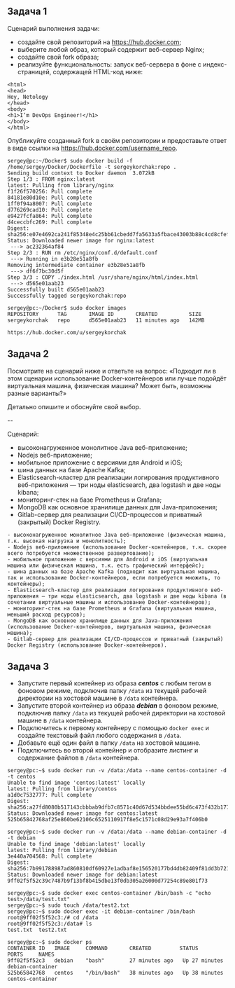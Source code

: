 ## Задача 1

Сценарий выполнения задачи:

- создайте свой репозиторий на https://hub.docker.com;
- выберите любой образ, который содержит веб-сервер Nginx;
- создайте свой fork образа;
- реализуйте функциональность:
запуск веб-сервера в фоне с индекс-страницей, содержащей HTML-код ниже:
```
<html>
<head>
Hey, Netology
</head>
<body>
<h1>I’m DevOps Engineer!</h1>
</body>
</html>
```

Опубликуйте созданный fork в своём репозитории и предоставьте ответ в виде ссылки на https://hub.docker.com/username_repo.

```
sergey@pc:~/Docker$ sudo docker build -f /home/sergey/Docker/Dockerfile -t sergeykorchak:repo .
Sending build context to Docker daemon  3.072kB
Step 1/3 : FROM nginx:latest
latest: Pulling from library/nginx
f1f26f570256: Pull complete 
84181e80d10e: Pull complete 
1ff0f94a8007: Pull complete 
d776269cad10: Pull complete 
e9427fcfa864: Pull complete 
d4ceccbfc269: Pull complete 
Digest: sha256:e07e4692ca241f85348e4c25bb61cbedd7fa5633a5fbace43003b88c4cd8cfef
Status: Downloaded newer image for nginx:latest
 ---> ac232364af84
Step 2/3 : RUN rm /etc/nginx/conf.d/default.conf
 ---> Running in e3b28e51a8fb
Removing intermediate container e3b28e51a8fb
 ---> df6f7bc30d5f
Step 3/3 : COPY ./index.html /usr/share/nginx/html/index.html
 ---> d565e01aab23
Successfully built d565e01aab23
Successfully tagged sergeykorchak:repo

sergey@pc:~/Docker$ sudo docker images
REPOSITORY      TAG       IMAGE ID       CREATED          SIZE
sergeykorchak   repo      d565e01aab23   11 minutes ago   142MB

https://hub.docker.com/u/sergeykorchak
```

## Задача 2

Посмотрите на сценарий ниже и ответьте на вопрос:
«Подходит ли в этом сценарии использование Docker-контейнеров или лучше подойдёт виртуальная машина, физическая машина? Может быть, возможны разные варианты?»

Детально опишите и обоснуйте свой выбор.

--

Сценарий:

- высоконагруженное монолитное Java веб-приложение;
- Nodejs веб-приложение;
- мобильное приложение c версиями для Android и iOS;
- шина данных на базе Apache Kafka;
- Elasticsearch-кластер для реализации логирования продуктивного веб-приложения — три ноды elasticsearch, два logstash и две ноды kibana;
- мониторинг-стек на базе Prometheus и Grafana;
- MongoDB как основное хранилище данных для Java-приложения;
- Gitlab-сервер для реализации CI/CD-процессов и приватный (закрытый) Docker Registry.

```
- высоконагруженное монолитное Java веб-приложение (физическая машина, т.к. высокая нагрузка и монолитность);
- Nodejs веб-приложение (использование Docker-контейнеров, т.к. скорее всего потребуется множественное развертование);
- мобильное приложение c версиями для Android и iOS (виртуальная машина или физическая машина, т.к. есть графический интерфейс);
- шина данных на базе Apache Kafka (подходит как виртуальная машина, так и использование Docker-контейнеров, если потребуется множить, то контейнеры);
- Elasticsearch-кластер для реализации логирования продуктивного веб-приложения — три ноды elasticsearch, два logstash и две ноды kibana (в сочетании виртуальные машины и использование Docker-контейнеров);
- мониторинг-стек на базе Prometheus и Grafana (виртуальная машина, меньший расход ресурсов);
- MongoDB как основное хранилище данных для Java-приложения (использование Docker-контейнеров, виртуальная машина, физическая машина);
- Gitlab-сервер для реализации CI/CD-процессов и приватный (закрытый) Docker Registry (использование Docker-контейнеров).
```

## Задача 3

- Запустите первый контейнер из образа ***centos*** c любым тегом в фоновом режиме, подключив папку ```/data``` из текущей рабочей директории на хостовой машине в ```/data``` контейнера.
- Запустите второй контейнер из образа ***debian*** в фоновом режиме, подключив папку ```/data``` из текущей рабочей директории на хостовой машине в ```/data``` контейнера.
- Подключитесь к первому контейнеру с помощью ```docker exec``` и создайте текстовый файл любого содержания в ```/data```.
- Добавьте ещё один файл в папку ```/data``` на хостовой машине.
- Подключитесь во второй контейнер и отобразите листинг и содержание файлов в ```/data``` контейнера.

```
sergey@pc:~$ sudo docker run -v /data:/data --name centos-container -d -t centos
Unable to find image 'centos:latest' locally
latest: Pulling from library/centos
a1d0c7532777: Pull complete 
Digest: sha256:a27fd8080b517143cbbbab9dfb7c8571c40d67d534bbdee55bd6c473f432b177
Status: Downloaded newer image for centos:latest
525b65842768af25e860be62106c6525110917f8e5c1571c08d29e93a7f406b0

sergey@pc:~$ sudo docker run -v /data:/data --name debian-container -d -t debian
Unable to find image 'debian:latest' locally
latest: Pulling from library/debian
3e440a704568: Pull complete 
Digest: sha256:7b991788987ad860810df60927e1adbaf8e156520177bd4db82409f81dd3b721
Status: Downloaded newer image for debian:latest
9ff02f5f52c39c7487b9f13bf8b415dbe13f0db305a26000d77254c89e801f73

sergey@pc:~$ sudo docker exec centos-container /bin/bash -c "echo test>/data/test.txt"
sergey@pc:~$ sudo touch /data/test2.txt
sergey@pc:~$ sudo docker exec -it debian-container /bin/bash
root@9ff02f5f52c3:/# cd /data
root@9ff02f5f52c3:/data# ls
test.txt  test2.txt

sergey@pc:~$ sudo docker ps
CONTAINER ID   IMAGE     COMMAND       CREATED         STATUS         PORTS     NAMES
9ff02f5f52c3   debian    "bash"        27 minutes ago   Up 27 minutes             debian-container
525b65842768   centos    "/bin/bash"   38 minutes ago   Up 38 minutes             centos-container
```
